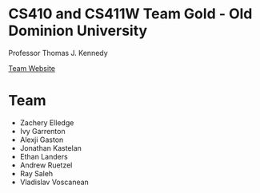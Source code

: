 # CS410 and CS411W Team Gold - Old Dominion University

Professor Thomas J. Kennedy

[Team Website](https://ethanlanders.github.io/TeamGoldCS411W/)

# Team
* Zachery Elledge
* Ivy Garrenton
* Alexji Gaston
* Jonathan Kastelan
* Ethan Landers
* Andrew Ruetzel
* Ray Saleh
* Vladislav Voscanean

